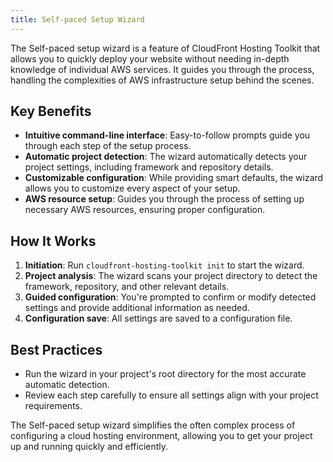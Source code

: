 ```yaml
---
title: Self-paced Setup Wizard
---
```


The Self-paced setup wizard is a feature of CloudFront Hosting Toolkit that allows you to quickly deploy your website without needing in-depth knowledge of individual AWS services. It guides you through the process, handling the complexities of AWS infrastructure setup behind the scenes.


## Key Benefits

- **Intuitive command-line interface**: Easy-to-follow prompts guide you through each step of the setup process.
- **Automatic project detection**: The wizard automatically detects your project settings, including framework and repository details.
- **Customizable configuration**: While providing smart defaults, the wizard allows you to customize every aspect of your setup.
- **AWS resource setup**: Guides you through the process of setting up necessary AWS resources, ensuring proper configuration.

## How It Works

1. **Initiation**: Run `cloudfront-hosting-toolkit init` to start the wizard.
2. **Project analysis**: The wizard scans your project directory to detect the framework, repository, and other relevant details.
3. **Guided configuration**: You're prompted to confirm or modify detected settings and provide additional information as needed.
5. **Configuration save**: All settings are saved to a configuration file.

## Best Practices

- Run the wizard in your project's root directory for the most accurate automatic detection.
- Review each step carefully to ensure all settings align with your project requirements.

The Self-paced setup wizard simplifies the often complex process of configuring a cloud hosting environment, allowing you to get your project up and running quickly and efficiently.